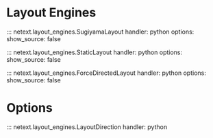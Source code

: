 # Layout Engines

::: netext.layout_engines.SugiyamaLayout
    handler: python
    options:
      show_source: false

::: netext.layout_engines.StaticLayout
    handler: python
    options:
      show_source: false


::: netext.layout_engines.ForceDirectedLayout
    handler: python
    options:
      show_source: false

# Options

::: netext.layout_engines.LayoutDirection
    handler: python
